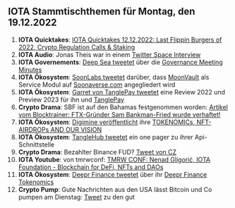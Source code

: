 ## IOTA Stammtischthemen für Montag, den 19.12.2022

1. **IOTA Quicktakes**: [IOTA Quicktakes 12.12.2022: Last Flippin Burgers of 2022, Crypto Regulation Calls & Staking](https://www.youtube.com/watch?v=YwYFGgQ3Xzg)
2. **IOTA Audio**: Jonas Theis war in einem [Twitter Space Interview](https://twitter.com/Deep_Sea_Iotan/status/1602422437026664451?s=20&t=3WHPjjcl2NddBQKQfQ6MSA)
3. **IOTA Governements**: [Deep Sea tweetet](https://twitter.com/Deep_Sea_Iotan/status/1602358838405074956?s=20&t=3WHPjjcl2NddBQKQfQ6MSA9) über die [Governance Meeting Minutes](https://shimmer-community-treasury.notion.site/Governance-Meeting-Minutes-ee59a57aa4944ab6acaddaca0955ace3)
4. **IOTA Ökosystem**: [SoonLabs tweetet](https://twitter.com/soon_labs/status/1602542097080324096?s=20) darüber, dass [MoonVault](https://twitter.com/Moon_Vault_News) als Service Modul auf [Soonaverse.com](https://soonaverse.com/) angegliedert wird 
5. **IOTA Ökosystem**: [Garret von TanglePay tweetet](https://twitter.com/GarrettBullish/status/1602477107187437568?s=20) eine Review 2022 und Preview 2023 für ihn und [TanglePay](https://twitter.com/tanglepaycom)
6. **Crypto Drama**: SBF ist auf den Bahamas festgenommen worden: [Artikel vom Blocktrainer: FTX-Gründer Sam Bankman-Fried wurde verhaftet!](https://www.blocktrainer.de/ftx-gruender-sam-bankman-fried-wurde-verhaftet/)
7. **IOTA Ökosystem**: [Digimine veröffentlicht](https://twitter.com/DigiMine_/status/1602601508146667522?s=20) ihre [TOKENOMICs, NFT-AIRDROPs AND OUR VISION ](https://www.digimine.de/wp-content/uploads/2022/12/Tokenomic_Paper.pdf)
8. **IOTA Ökosystem**: [TangleHub tweetet](https://twitter.com/Vrom14286662/status/1602620304731275267?s=20&t=LhM8gMc0aRfHO3p5rxvBVw) ein one pager zu ihrer Api-Schnittstelle
9. **Crypto Drama**: Bezahlter Binance FUD? [Tweet von CZ](https://twitter.com/cz_binance/status/1602590863451889665?s=20&t=8qPs1eYytVKpr92e4vfApQ)
10. **IOTA Youtube**: von tmrwconf: [TMRW CONF: Nenad Gligorić, IOTA Foundation - Blockchain for DeFi, NFTs and DAOs](https://www.youtube.com/watch?v=SJpQ8hZ1fmc)
11. **IOTA Ökosystem**: [Deepr Finance tweetet](https://twitter.com/DeeprFinance/status/1602666918913183745?s=20&t=RhN1wD8VI2eOqWz9CM9_oQ) über ihr [Deepr Finance Tokenomics](https://medium.com/@Deepr.Finance/deepr-finance-tokenomics-36555abc721b)
12. **Crypto Pump**: Gute Nachrichten aus den USA lässt Bitcoin und Co pumpen am Dienstag: [Tweet](https://twitter.com/bitcoin2go/status/1602659324488196097?s=20&t=RhN1wD8VI2eOqWz9CM9_oQ) zu den gut
